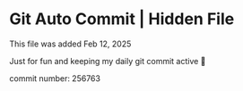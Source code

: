 # Git Auto Commit | Hidden File

This file was added Feb 12, 2025

Just for fun and keeping my daily git commit active 🤪

commit number: 256763
